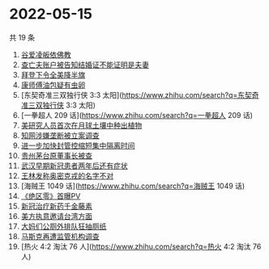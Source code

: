 # 2022-05-15

共 19 条

<!-- BEGIN ZHIHUSEARCH -->
<!-- 最后更新时间 Sun May 15 2022 04:08:20 GMT+0800 (China Standard Time) -->
1. [谷爱凌皈依佛教](https://www.zhihu.com/search?q=谷爱凌皈依佛教)
1. [查亡夫账户被告知结婚证不能证明是夫妻](https://www.zhihu.com/search?q=查亡夫账户被告知结婚证不能证明是夫妻)
1. [拜登下令全美降半旗](https://www.zhihu.com/search?q=拜登下令全美降半旗)
1. [康师傅油包疑有虫卵](https://www.zhihu.com/search?q=康师傅油包疑有虫卵)
1. [东契奇准三双独行侠 3:3 太阳](https://www.zhihu.com/search?q=东契奇准三双独行侠 3:3 太阳)
1. [一拳超人 209 话](https://www.zhihu.com/search?q=一拳超人 209 话)
1. [美研究人员首次在月球土壤中种出植物](https://www.zhihu.com/search?q=美研究人员首次在月球土壤中种出植物)
1. [知网涉嫌垄断被立案调查](https://www.zhihu.com/search?q=知网涉嫌垄断被立案调查)
1. [进一步加快封管控缩短集中隔离时间](https://www.zhihu.com/search?q=进一步加快封管控缩短集中隔离时间)
1. [贵州茅台原董事长被查](https://www.zhihu.com/search?q=贵州茅台原董事长被查)
1. [武汉早期新冠患者两年后还有症状](https://www.zhihu.com/search?q=武汉早期新冠患者两年后还有症状)
1. [王林发称奥密克戎的名字不对](https://www.zhihu.com/search?q=王林发称奥密克戎的名字不对)
1. [海贼王 1049 话](https://www.zhihu.com/search?q=海贼王 1049 话)
1. [《绝区零》首曝PV](https://www.zhihu.com/search?q=《绝区零》首曝PV)
1. [新冠治疗新药千金藤素](https://www.zhihu.com/search?q=新冠治疗新药千金藤素)
1. [美方执意邀请台湾方面](https://www.zhihu.com/search?q=美方执意邀请台湾方面)
1. [大妈们公厕外排队狂抽厕纸](https://www.zhihu.com/search?q=大妈们公厕外排队狂抽厕纸)
1. [马斯克再遭监管机构调查](https://www.zhihu.com/search?q=马斯克再遭监管机构调查)
1. [热火 4:2 淘汰 76 人](https://www.zhihu.com/search?q=热火 4:2 淘汰 76 人)
<!-- END ZHIHUSEARCH -->
